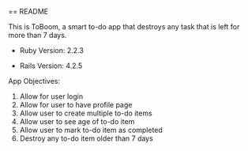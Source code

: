 == README

This is ToBoom, a smart to-do app that destroys any task that is left for more than 7 days. 

- Ruby Version: 2.2.3

- Rails Version: 4.2.5 

App Objectives:

1. Allow for user login
2. Allow for user to have profile page
3. Allow user to create multiple to-do items
4. Allow user to see age of to-do item
5. Allow user to mark to-do item as completed
6. Destroy any to-do item older than 7 days

 
	
